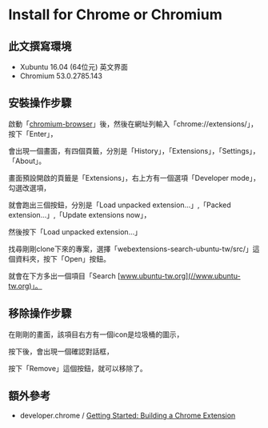 
# Install for Chrome or Chromium


## 此文撰寫環境

* Xubuntu 16.04 (64位元) 英文界面
* Chromium 53.0.2785.143


## 安裝操作步驟

啟動「[chromium-browser](http://manpages.ubuntu.com/manpages/xenial/en/man1/chromium-browser.1.html)」後，然後在網址列輸入「chrome://extensions/」，按下「Enter」，

會出現一個畫面，有四個頁籤，分別是「History」，「Extensions」，「Settings」，「About」。

畫面預設開啟的頁籤是「Extensions」，右上方有一個選項「Developer mode」，勾選改選項，

就會跑出三個按鈕，分別是「Load unpacked extension...」,「Packed extension...」,「Update extensions now」，

然後按下「Load unpacked extension...」

找尋剛剛clone下來的專案，選擇「webextensions-search-ubuntu-tw/src/」這個資料夾，按下「Open」按鈕。

就會在下方多出一個項目「Search [www.ubuntu-tw.org](//www.ubuntu-tw.org)」。


## 移除操作步驟

在剛剛的畫面，該項目右方有一個icon是垃圾桶的圖示，

按下後，會出現一個確認對話框，

按下「Remove」這個按鈕，就可以移除了。


## 額外參考

* developer.chrome / [Getting Started: Building a Chrome Extension](https://developer.chrome.com/extensions/getstarted)

